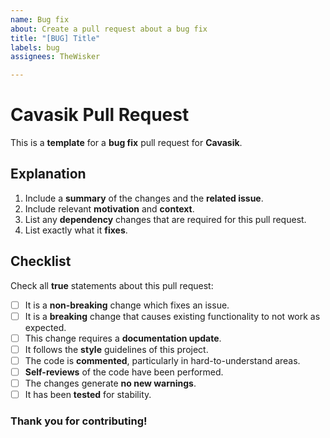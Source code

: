 ```yaml
---
name: Bug fix
about: Create a pull request about a bug fix
title: "[BUG] Title"
labels: bug
assignees: TheWisker

---
```


# Cavasik Pull Request

This is a **template** for a **bug fix** pull request for **Cavasik**.

## Explanation

1. Include a **summary** of the changes and the **related issue**.
2. Include relevant **motivation** and **context**.
3. List any **dependency** changes that are required for this pull request.
4. List exactly what it **fixes**.

## Checklist

Check all **true** statements about this pull request:

- [ ] It is a **non-breaking** change which fixes an issue.
- [ ] It is a **breaking** change that causes existing functionality to not work as expected.
- [ ] This change requires a **documentation update**.
- [ ] It follows the **style** guidelines of this project.
- [ ] The code is **commented**, particularly in hard-to-understand areas.
- [ ] **Self-reviews** of the code have been performed.
- [ ] The changes generate **no new warnings**.
- [ ] It has been **tested** for stability.

### Thank you for contributing!
